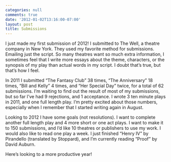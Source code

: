 ```yaml
---
categories: null
comments: true
date: '2012-01-02T13:16:00-07:00'
layout: post
title: Submissions
---
```


I just made my first submission of 2012!  I submitted to The Well, a theatre company in New York.  They used my favorite method for submissions.  Emailing just the script.  So many theatres want so much extra information, I sometimes feel that I write more essays about the theme, characters, or the synopsis of my play than actual words in my script.  I doubt that’s true, but that’s how I feel.

In 2011 I submitted “The Fantasy Club” 38 times, “The Anniversary” 18 times, “Bill and Kelly” 4 times, and “Her Special Day” twice, for a total of 62 submissions.  I’m waiting to find out the result of most of my submissions, but so far I’ve had 9 rejections, and 1 acceptance.  I wrote 3 ten minute plays in 2011, and one full length play.  I’m pretty excited about those numbers, especially when I remember that I started writing again in August.

Looking to 2012 I have some goals (not resolutions).  I want to complete another full length play and 4 more short or one act plays.  I want to make it to 150 submissions, and I’d like 10 theatres or publishers to use my work.  I would also like to read one play a week.  I just finished “Henry IV” by Pirandello (translated by Stoppard), and I’m currently reading “Proof” by David Auburn.  

Here’s looking to a more productive year!